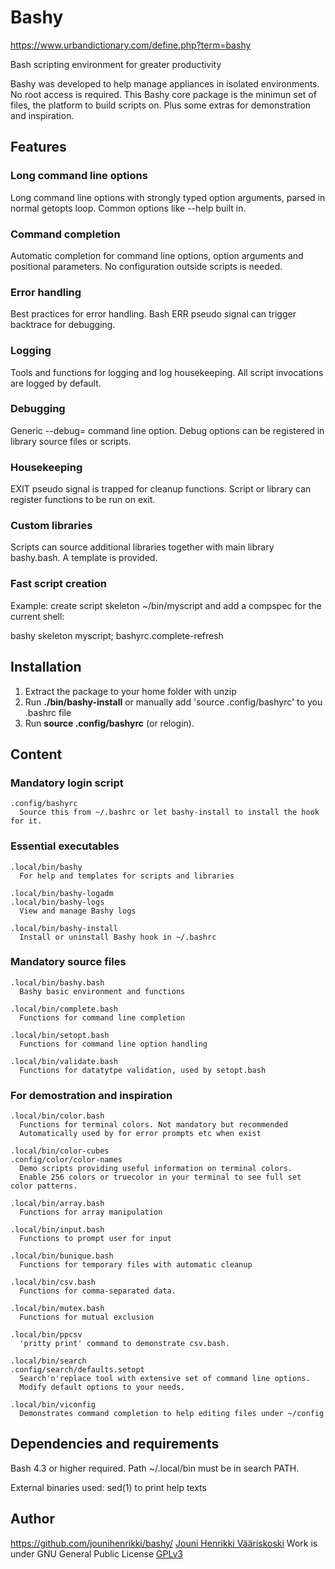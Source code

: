 # Bashy
https://www.urbandictionary.com/define.php?term=bashy

Bash scripting environment for greater productivity

Bashy was developed to help manage appliances in isolated environments. No root access is required.
This Bashy core package is the minimun set of files, the platform to build scripts on.
Plus some extras for demonstration and inspiration.

## Features
### Long command line options
Long command line options with strongly typed option arguments, parsed in normal getopts loop. Common options like --help built in.

### Command completion
Automatic completion for command line options, option arguments and positional parameters. No configuration outside scripts is needed.

### Error handling
Best practices for error handling. Bash ERR pseudo signal can trigger backtrace for debugging.

### Logging
Tools and functions for logging and log housekeeping. All script invocations are logged by default.

### Debugging
Generic --debug= command line option. Debug options can be registered in library source files or scripts.

### Housekeeping
EXIT pseudo signal is trapped for cleanup functions. Script or library can register functions to be run on exit.

### Custom libraries
Scripts can source additional libraries together with main library bashy.bash. A template is provided.

### Fast script creation
Example: create script skeleton ~/bin/myscript and add a compspec for the current shell:

  bashy skeleton myscript; bashyrc.complete-refresh

## Installation
1. Extract the package to your home folder with unzip
2. Run **./bin/bashy-install** or manually add 'source .config/bashyrc' to you .bashrc file
3. Run **source .config/bashyrc** (or relogin).

## Content
### Mandatory login script
    .config/bashyrc
      Source this from ~/.bashrc or let bashy-install to install the hook for it.
### Essential executables
    .local/bin/bashy
      For help and templates for scripts and libraries

    .local/bin/bashy-logadm
    .local/bin/bashy-logs
      View and manage Bashy logs

    .local/bin/bashy-install
      Install or uninstall Bashy hook in ~/.bashrc
### Mandatory source files
    .local/bin/bashy.bash
      Bashy basic environment and functions

    .local/bin/complete.bash
      Functions for command line completion

    .local/bin/setopt.bash
      Functions for command line option handling

    .local/bin/validate.bash
      Functions for datatytpe validation, used by setopt.bash
### For demostration and inspiration
    .local/bin/color.bash
      Functions for terminal colors. Not mandatory but recommended
      Automatically used by for error prompts etc when exist

    .local/bin/color-cubes
    .config/color/color-names
      Demo scripts providing useful information on terminal colors.
      Enable 256 colors or truecolor in your terminal to see full set color patterns.

    .local/bin/array.bash
      Functions for array manipulation

    .local/bin/input.bash
      Functions to prompt user for input

    .local/bin/bunique.bash
      Functions for temporary files with automatic cleanup

    .local/bin/csv.bash
      Functions for comma-separated data.

    .local/bin/mutex.bash
      Functions for mutual exclusion

    .local/bin/ppcsv
      'pritty print' command to demonstrate csv.bash.

    .local/bin/search
    .config/search/defaults.setopt
      Search'n'replace tool with extensive set of command line options.
      Modify default options to your needs.

    .local/bin/viconfig
      Demonstrates command completion to help editing files under ~/config
## Dependencies and requirements
Bash 4.3 or higher required. Path ~/.local/bin must be in search PATH.

External binaries used: sed(1) to print help texts
## Author
https://github.com/jounihenrikki/bashy/
[Jouni Henrikki Vääriskoski](mailto:?to=jouni.vaariskoski@gmail.com&subject=Bash%20scripting&body=Hi%20Jouni,)
Work is under GNU General Public License [GPLv3](https://www.gnu.org/licenses/gpl-3.0.html)
